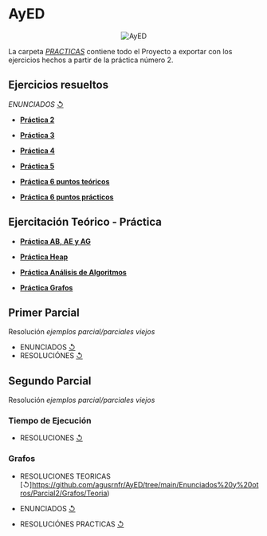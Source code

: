 # AyED
 <p align="center">
  <img src= "https://i.postimg.cc/Vkp8wx6G/1bb8d848a713e4bea8aa98d9c40841b9.jpg" alt = "AyED"/>
</p>

La carpeta [_PRACTICAS_](https://github.com/agusrnfr/AyED/tree/main/Practicas) contiene todo el Proyecto a exportar con los ejercicios hechos a partir de la práctica número 2.

## Ejercicios resueltos

*ENUNCIADOS* [↺](https://github.com/agusrnfr/AyED/tree/main/Enunciados%20y%20otros)

* [**Práctica 2**](https://github.com/agusrnfr/AyED/tree/main/Practicas/src/tp02)

* [**Práctica 3**](https://github.com/agusrnfr/AyED/tree/main/Practicas/src/tp03)

* [**Práctica 4**](https://github.com/agusrnfr/AyED/tree/main/Practicas/src/tp04)

* [**Práctica 5**](https://github.com/agusrnfr/AyED/tree/main/Enunciados%20y%20otros/Practica%205)

* [**Práctica 6 puntos teóricos**](https://github.com/agusrnfr/AyED/tree/main/Enunciados%20y%20otros/Practica%206) 
* [**Práctica 6 puntos prácticos**](https://github.com/agusrnfr/AyED/tree/main/Practicas/src/tp06)

## Ejercitación Teórico - Práctica
* [**Práctica AB, AE y AG**](https://github.com/agusrnfr/AyED/tree/main/Teoria%20-%20Practica/Ejercitacion%20AB%20y%20AG)

* [**Práctica Heap**](https://github.com/agusrnfr/AyED/tree/main/Teoria%20-%20Practica/Ejercitacion%20HEAP)

* [**Práctica Análisis de Algoritmos**](https://github.com/agusrnfr/AyED/tree/main/Teoria%20-%20Practica/Ejercitacion%20teorica%20de%20Analisis%20de%20Algoritmos)

* [**Práctica Grafos**](https://github.com/agusrnfr/AyED/tree/main/Teoria%20-%20Practica/Ejercitacion%20sobre%20Grafos)

## Primer Parcial 

  Resolución *ejemplos parcial/parciales viejos*
  
* ENUNCIADOS [↺](https://github.com/agusrnfr/AyED/tree/main/Enunciados%20y%20otros/Parcial1)
* RESOLUCIÓNES [↺](https://github.com/agusrnfr/AyED/tree/main/Practicas/src/Parcial/Practica)

## Segundo Parcial

  Resolución *ejemplos parcial/parciales viejos*
 
### Tiempo de Ejecución
  
* RESOLUCIONES [↺](https://github.com/agusrnfr/AyED/tree/main/Enunciados%20y%20otros/Parcial2/TiempoEjecucion)

### Grafos
* RESOLUCIONES TEORICAS [↺]https://github.com/agusrnfr/AyED/tree/main/Enunciados%20y%20otros/Parcial2/Grafos/Teoria)

* ENUNCIADOS [↺](https://github.com/agusrnfr/AyED/tree/main/Enunciados%20y%20otros/Parcial2/Grafos/Practica%20Enunciados)
* RESOLUCIÓNES PRACTICAS [↺](https://github.com/agusrnfr/AyED/tree/main/Practicas/src/Parcial/Practica2)
